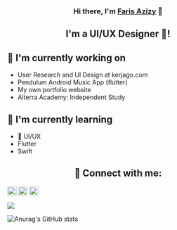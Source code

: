 <h3 align="center">
Hi there, I'm <a href="https://github.com/farisazizy/" target="_blank" rel="noreferrer">Faris Azizy</a> 👋
</h3>

<h2 align="center">
I'm a UI/UX Designer 🎨!
</h2> 

## 🔭 I'm currently working on

- User Research and UI Design at kerjago.com
- Pendulum Android Music App (flutter)
- My own portfolio website
- Alterra Academy: Independent Study

## 🌱 I'm currently learning

- 📱 UI/UX
- Flutter
- Swift


<h2 align="center">
🤝 Connect with me:
</h2> 

<a href="https://www.linkedin.com/in/farisazizy/"><img align="center" src="https://raw.githubusercontent.com/yushi1007/yushi1007/main/images/linkedin.svg" alt="Yu Shi | LinkedIn" width="21px"/></a>
<a href="https://instagram.com/farisazizy"><img align="center" src="https://raw.githubusercontent.com/yushi1007/yushi1007/main/images/instagram.svg" alt="Yu Shi | Instagram" width="21px"/></a>
<a href="https://farisazizy.medium.com/"><img align="center" src="https://raw.githubusercontent.com/yushi1007/yushi1007/main/images/medium.svg" alt="Yu Shi | Medium" width="21px"/></a>
</br>

<a href="https://github.com/anuraghazra/github-readme-stats">
  <img align="center" src="https://github-readme-stats.vercel.app/api/pin/?username=anuraghazra&repo=github-readme-stats" />
</a>

![Anurag's GitHub stats](https://github-readme-stats.vercel.app/api?username=farisazizy&show_icons=true&theme=radical)


<!--
**farisazizy/farisazizy** is a ✨ _special_ ✨ repository because its `README.md` (this file) appears on your GitHub profile.

Here are some ideas to get you started:

- 🔭 I’m currently working on ...
- 🌱 I’m currently learning ...
- 👯 I’m looking to collaborate on ...
- 🤔 I’m looking for help with ...
- 💬 Ask me about ...
- 📫 How to reach me: ...
- 😄 Pronouns: ...
- ⚡ Fun fact: ...
-->
